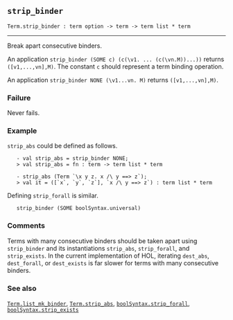 ## `strip_binder`

``` hol4
Term.strip_binder : term option -> term -> term list * term
```

------------------------------------------------------------------------

Break apart consecutive binders.

An application `strip_binder (SOME c) (c(\v1. ... (c(\vn.M))...))`
returns `([v1,...,vn],M)`. The constant `c` should represent a term
binding operation.

An application `strip_binder NONE (\v1...vn. M)` returns
`([v1,...,vn],M)`.

### Failure

Never fails.

### Example

`strip_abs` could be defined as follows.

``` hol4
   - val strip_abs = strip_binder NONE;
   > val strip_abs = fn : term -> term list * term

   - strip_abs (Term `\x y z. x /\ y ==> z`);
   > val it = ([`x`, `y`, `z`], `x /\ y ==> z`) : term list * term
```

Defining `strip_forall` is similar.

``` hol4
   strip_binder (SOME boolSyntax.universal)
```

### Comments

Terms with many consecutive binders should be taken apart using
`strip_binder` and its instantiations `strip_abs`, `strip_forall`, and
`strip_exists`. In the current implementation of HOL, iterating
`dest_abs`, `dest_forall`, or `dest_exists` is far slower for terms with
many consecutive binders.

### See also

[`Term.list_mk_binder`](#Term.list_mk_binder),
[`Term.strip_abs`](#Term.strip_abs),
[`boolSyntax.strip_forall`](#boolSyntax.strip_forall),
[`boolSyntax.strip_exists`](#boolSyntax.strip_exists)
